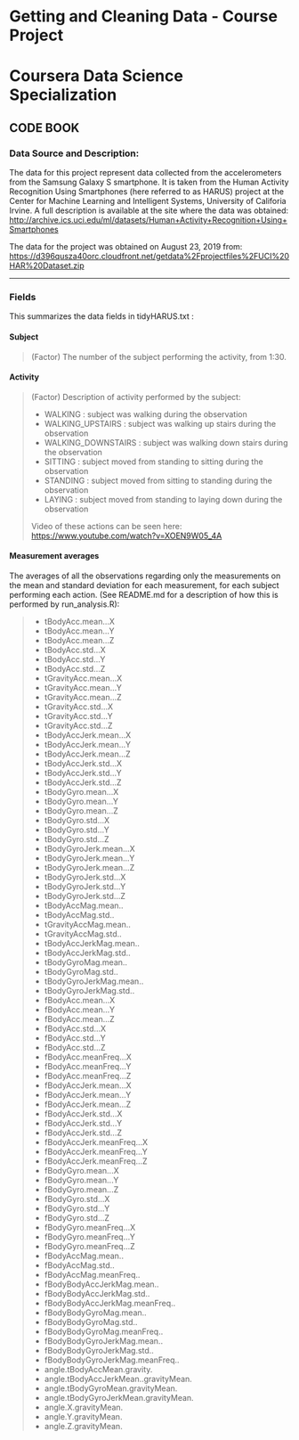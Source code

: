# Getting and Cleaning Data - Course Project #
# Coursera Data Science Specialization #

## CODE BOOK ##

### Data Source and Description: ##
The data for this project represent data collected from the accelerometers from the Samsung Galaxy S smartphone. It is taken from the Human Activity Recognition Using Smartphones (here referred to as HARUS) project at the Center for Machine Learning and Intelligent Systems, University of Califoria Irvine. A full description is available at the site where the data was obtained:
http://archive.ics.uci.edu/ml/datasets/Human+Activity+Recognition+Using+Smartphones

The data for the project was obtained on August 23, 2019 from:
https://d396qusza40orc.cloudfront.net/getdata%2Fprojectfiles%2FUCI%20HAR%20Dataset.zip

-----

### Fields
This summarizes the data fields in tidyHARUS.txt :

#### Subject
> (Factor) The number of the subject performing the activity, from 1:30.

#### Activity
> (Factor) Description of activity performed by the subject:
>
> * WALKING : subject was walking during the observation
> * WALKING_UPSTAIRS : subject was walking up stairs during the observation
> * WALKING_DOWNSTAIRS : subject was walking down stairs during the observation
> * SITTING : subject moved from standing to sitting during the observation
> * STANDING : subject moved from sitting to standing during the observation
> * LAYING : subject moved from standing to laying down during the observation
>
> Video of these actions can be seen here: https://www.youtube.com/watch?v=XOEN9W05_4A 

#### Measurement averages
The averages of all the observations regarding only the measurements on the mean and standard deviation for each measurement, for each subject performing each action. (See README.md for a description of how this is performed by run_analysis.R):

>  * tBodyAcc.mean...X
> * tBodyAcc.mean...Y
> * tBodyAcc.mean...Z
> * tBodyAcc.std...X
> * tBodyAcc.std...Y
> * tBodyAcc.std...Z
> * tGravityAcc.mean...X
> * tGravityAcc.mean...Y
> * tGravityAcc.mean...Z
> * tGravityAcc.std...X
> * tGravityAcc.std...Y
> * tGravityAcc.std...Z
> * tBodyAccJerk.mean...X
> * tBodyAccJerk.mean...Y
> * tBodyAccJerk.mean...Z
> * tBodyAccJerk.std...X
> * tBodyAccJerk.std...Y
> * tBodyAccJerk.std...Z
> * tBodyGyro.mean...X
> * tBodyGyro.mean...Y
> * tBodyGyro.mean...Z
> * tBodyGyro.std...X
> * tBodyGyro.std...Y
> * tBodyGyro.std...Z
> * tBodyGyroJerk.mean...X
> * tBodyGyroJerk.mean...Y
> * tBodyGyroJerk.mean...Z
> * tBodyGyroJerk.std...X
> * tBodyGyroJerk.std...Y
> * tBodyGyroJerk.std...Z
> * tBodyAccMag.mean..
> * tBodyAccMag.std..
> * tGravityAccMag.mean..
> * tGravityAccMag.std..
> * tBodyAccJerkMag.mean..
> * tBodyAccJerkMag.std..
> * tBodyGyroMag.mean..
> * tBodyGyroMag.std..
> * tBodyGyroJerkMag.mean..
> * tBodyGyroJerkMag.std..
> * fBodyAcc.mean...X
> * fBodyAcc.mean...Y
> * fBodyAcc.mean...Z
> * fBodyAcc.std...X
> * fBodyAcc.std...Y
> * fBodyAcc.std...Z
> * fBodyAcc.meanFreq...X
> * fBodyAcc.meanFreq...Y
> * fBodyAcc.meanFreq...Z
> * fBodyAccJerk.mean...X
> * fBodyAccJerk.mean...Y
> * fBodyAccJerk.mean...Z
> * fBodyAccJerk.std...X
> * fBodyAccJerk.std...Y
> * fBodyAccJerk.std...Z
> * fBodyAccJerk.meanFreq...X
> * fBodyAccJerk.meanFreq...Y
> * fBodyAccJerk.meanFreq...Z
> * fBodyGyro.mean...X
> * fBodyGyro.mean...Y
> * fBodyGyro.mean...Z
> * fBodyGyro.std...X
> * fBodyGyro.std...Y
> * fBodyGyro.std...Z
> * fBodyGyro.meanFreq...X
> * fBodyGyro.meanFreq...Y
> * fBodyGyro.meanFreq...Z
> * fBodyAccMag.mean..
> * fBodyAccMag.std..
> * fBodyAccMag.meanFreq..
> * fBodyBodyAccJerkMag.mean..
> * fBodyBodyAccJerkMag.std..
> * fBodyBodyAccJerkMag.meanFreq..
> * fBodyBodyGyroMag.mean..
> * fBodyBodyGyroMag.std..
> * fBodyBodyGyroMag.meanFreq..
> * fBodyBodyGyroJerkMag.mean..
> * fBodyBodyGyroJerkMag.std..
> * fBodyBodyGyroJerkMag.meanFreq..
> * angle.tBodyAccMean.gravity.
> * angle.tBodyAccJerkMean..gravityMean.
> * angle.tBodyGyroMean.gravityMean.
> * angle.tBodyGyroJerkMean.gravityMean.
> * angle.X.gravityMean.
> * angle.Y.gravityMean.
> * angle.Z.gravityMean.





